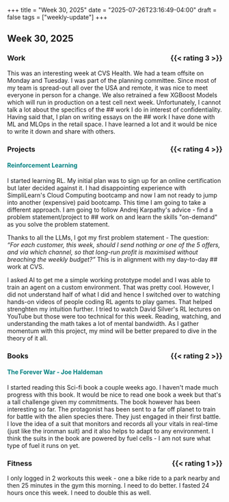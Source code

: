+++
title = "Week 30, 2025"
date = "2025-07-26T23:16:49-04:00"
draft = false
tags = ["weekly-update"]
+++


## Week 30, 2025

### Work <span style="float: right;">{{< rating 3 >}}</span>
<!-- {{< collapse maxHeight="100" >}}
{{< /collapse >}} -->

This was an interesting week at CVS Health. We had a team offsite on Monday and Tuesday. I was part of the planning committee. Since most of my team is spread-out all over the USA and remote, it was nice to meet everyone in person for a change. 
We also retrained a few XGBoost Models which will run in production on a test cell next week. Unfortunately, I cannot talk a lot about the specifics of the ## work I do in interest of confidentiality. Having said that, I plan on writing essays on the ## work I have done with ML and MLOps in the retail space. I have learned a lot and it would be nice to write it down and share with others.
 

### Projects <span style="float: right;">{{< rating 4 >}}</span>
####  <span style="color: teal">Reinforcement Learning</span>
I started learning RL. My initial plan was to sign up for an online certification but later decided against it. I had disappointing experience with SimpliLearn's Cloud Computing bootcamp and now I am not ready to jump into another (expensive) paid bootcamp.
This time I am going to take a different approach. I am going to follow Andrej Karpathy's advice - find a problem statement/project to ## work on and learn the skills "on-demand" as you solve the problem statement. 

Thanks to all the LLMs, I got my first problem statement - 
The question: *“For each customer, this week, should I send nothing or one of the 5 offers, and via which channel, so that long-run profit is maximised without breaching the weekly budget?”* This is in alignment with my day-to-day ## work at CVS. 


I asked AI to get me a simple working prototype model and I was able to train an agent on a custom environment. That was pretty cool. However, I did not understand half of what I did and hence I switched over to watching hands-on videos of people coding RL agents to play games. That helped strenghten my intuition further. I tried to watch David Silver's RL lectures on YouTube but those were too technical for this week. Reading, watching, and understanding the math takes a lot of mental bandwidth. As I gather momentum with this project, my mind will be better prepared to dive in the theory of it all.  




### Books <span style="float: right;">{{< rating 2 >}}</span>
####  <span style="color: teal">The Forever War - Joe Haldeman</span>
I started reading this Sci-fi book a couple weeks ago. I haven't made much progress with this book. It would be nice to read one book a week but that's a tall challenge given my commitments. The book however has been interesting so far. The protagonist has been sent to a far off planet to train for battle with the alien species there. They just engaged in their first battle. I love the idea of a suit that monitors and records all your vitals in real-time (just like the ironman suit) and it also helps to adapt to any environment. I think the suits in the book are powered by fuel cells - I am not sure what type of fuel it runs on yet.

### Fitness <span style="float: right;">{{< rating 1 >}}</span>

I only logged in 2 workouts this week - one a bike ride to a park nearby and then 25 minutes in the gym this morning. I need to do better. 
I fasted 24 hours once this week. I need to double this as well. 
 